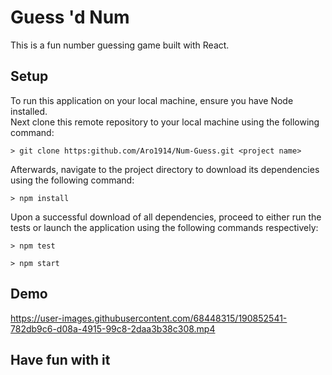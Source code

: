 # Guess 'd Num

This is a fun number guessing game built with React.

## Setup

To run this application on your local machine, ensure you have Node installed.  
Next clone this remote repository to your local machine using the following command:  

```shell
> git clone https:github.com/Aro1914/Num-Guess.git <project name>
```

Afterwards, navigate to the project directory to download its dependencies using the following command:  

```shell
> npm install
```

Upon a successful download of all dependencies, proceed to either run the tests or launch the application using the following commands respectively:  

```shell
> npm test
```

```shell
> npm start
```

## Demo

<https://user-images.githubusercontent.com/68448315/190852541-782db9c6-d08a-4915-99c8-2daa3b38c308.mp4>

## Have fun with it
